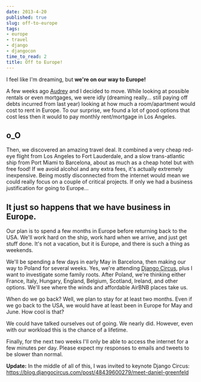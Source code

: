 ```yaml
---
date: 2013-4-20
published: true
slug: off-to-europe
tags:
- europe
- travel
- django
- djangocon
time_to_read: 2
title: Off to Europe!
---
```


I feel like I'm dreaming, but **we're on our way to Europe!**

A few weeks ago [Audrey](https://audrey.feldroy.com) and I decided to move. While looking at possible rentals or even mortgages, we were idly (dreaming really... still paying off debts incurred from last year) looking at how much a room/apartment would cost to rent in Europe. To our surprise, we found a lot of good options that cost less then it would to pay monthly rent/mortgage in Los Angeles.

## o_O

Then, we discovered an amazing travel deal. It combined a very cheap red-eye flight from Los Angeles to Fort Lauderdale, and a slow trans-atlantic ship from Port Miami to Barcelona, about as much as a cheap hotel but with free food! If we avoid alcohol and any extra fees, it's actually extremely inexpensive. Being mostly disconnected from the internet would mean we could really focus on a couple of critical projects. If only we had a business justification for going to Europe...

## It just so happens that we have business in Europe.

Our plan is to spend a few months in Europe before returning back to the USA. We'll work hard on the ship, work hard when we arrive, and just get stuff done. It's not a vacation, but it is Europe, and there is such a thing as weekends.

We'll be spending a few days in early May in Barcelona, then making our way to Poland for several weeks. Yes, we're attending [Django Circus](https://djangocircus.com), plus I want to investigate some family roots. After Poland, we're thinking either France, Italy, Hungary, England, Belgium, Scotland, Ireland, and other options. We'll see where the winds and affordable AirBNB places take us.

When do we go back? Well, we plan to stay for at least two months. Even if we go back to the USA, we would have at least been in Europe for May and June. How cool is that?

We could have talked ourselves out of going. We nearly did. However, even with our workload this is the chance of a lifetime.

Finally, for the next two weeks I'll only be able to access the internet for a few minutes per day. Please expect my responses to emails and tweets to be slower than normal.

**Update:** In the middle of all of this, I was invited to keynote Django Circus: <https://blog.djangocircus.com/post/48439600279/meet-daniel-greenfeld>
